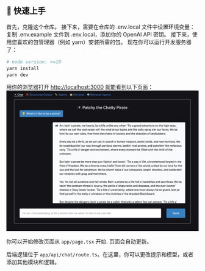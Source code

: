 

## 🚀 快速上手

首先，克隆这个仓库。
接下来，需要在仓库的 .env.local 文件中设置环境变量：复制 .env.example 文件到 .env.local，添加你的 OpenAI API 密钥。
接下来，使用您喜欢的包管理器（例如 yarn）安装所需的包。
现在你可以运行开发服务器了：

```bash 
# node version: >=18
yarn install
yarn dev
```

用你的浏览器打开 [http://localhost:3000](http://localhost:3000) 就能看到以下页面：
![A streaming conversation between the user and the AI](/public/images/chat-conversation.png)

你可以开始修改页面从 `app/page.tsx` 开始. 页面会自动更新。

后端逻辑位于 `app/api/chat/route.ts`。在这里，你可以更改提示和模型，或者添加其他模块和逻辑。


